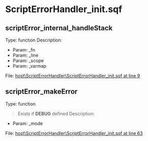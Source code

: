 # ScriptErrorHandler_init.sqf

## scriptError_internal_handleStack

Type: function
Description: 
- Param: _fn
- Param: _line
- Param: _scope
- Param: _varmap

File: [host\ScriptErrorHandler\ScriptErrorHandler_init.sqf at line 9](../../../src/host/ScriptErrorHandler/ScriptErrorHandler_init.sqf#L9)
## scriptError_makeError

Type: function
> Exists if **DEBUG** defined
Description: 
- Param: _mode

File: [host\ScriptErrorHandler\ScriptErrorHandler_init.sqf at line 63](../../../src/host/ScriptErrorHandler/ScriptErrorHandler_init.sqf#L63)
